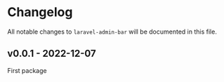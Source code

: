 # Changelog

All notable changes to `laravel-admin-bar` will be documented in this file.

## v0.0.1 - 2022-12-07

First package
